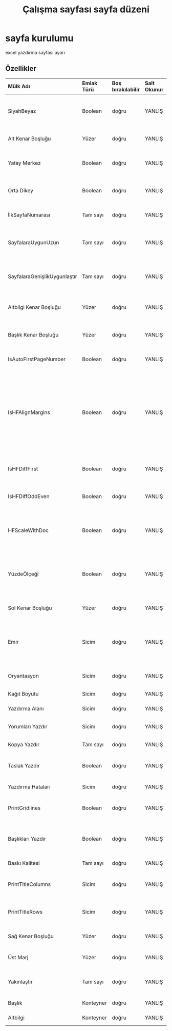 ﻿---
title: Çalışma sayfası sayfa düzeni
second_title: Aspose.Cells Cloud Documen
linktitle: Sayfa ayarı
type: docs
url: /tr/page-setup/
keywords: An Excel worksheet page setup
description: Aspose.Cells Cloud REST API, Excel çalışma sayfası eklemeyi destekler. SDK, çeşitli geliştirme dillerini destekler. Bunlar arasında Android, C#, Go, Java, NodeJS, Perl, PHP, Python, Ruby ve Swift bulunur.
weight: 20
kwords: Excel, Office Bulut, REST API, Elektronik Tablo, PDF, CSV, Json, Markdown, An Excel çalışma sayfası sayfa düzeni
---
# **sayfa kurulumu**

excel yazdırma sayfası ayarı

## **Özellikler**

| Mülk Adı| Emlak Türü| Boş bırakılabilir| Salt Okunur| VarsayılanDeğer| Tanım|
|:- |:- |:- |:- |:- |:- |
|SiyahBeyaz|Boolean|doğru| YANLIŞ||Belgenin öğelerinin siyah beyaz olarak yazdırılıp yazdırılmayacağını gösterir.|
|Alt Kenar Boşluğu|Yüzer|doğru| YANLIŞ||Alt kenar boşluğunun santimetre cinsinden boyutunu gösterir.|
|Yatay Merkez|Boolean|doğru| YANLIŞ||Sayfanın yatay olarak ortalanarak yazdırılıp yazdırılmadığını gösterir.|
|Orta Dikey|Boolean|doğru| YANLIŞ||Sayfanın dikey olarak ortalanarak yazdırılıp yazdırılmadığını gösterir.|
|İlkSayfaNumarası|Tam sayı|doğru| YANLIŞ||Bu sayfa yazdırıldığında kullanılacak ilk sayfa numarasını temsil eder.|
|SayfalaraUygunUzun|Tam sayı|doğru| YANLIŞ||Çalışma sayfası yazdırıldığında ölçeklendirilecek sayfa sayısını temsil eder. Varsayılan değer 1'dir.|
|SayfalaraGenişlikUygunlaştır|Tam sayı|doğru| YANLIŞ||Çalışma sayfası yazdırıldığında ölçeklendirilecek sayfa genişliğini temsil eder. Varsayılan değer 1'dir.|
|Altbilgi Kenar Boşluğu|Yüzer|doğru| YANLIŞ||Sayfanın alt kısmından alt bilgiye kadar olan mesafeyi santimetre cinsinden gösterir.|
|Başlık Kenar Boşluğu|Yüzer|doğru| YANLIŞ||Sayfanın üst kısmından başlığa kadar olan mesafeyi santimetre cinsinden gösterir.|
|IsAutoFirstPageNumber|Boolean|doğru| YANLIŞ||İlk sayfa numarasının otomatik olarak atanıp atanmadığını belirtir.|
|IsHFAlignMargins|Boolean|doğru| YANLIŞ||Üstbilgi ve altbilgi kenar boşluklarının sayfa kenar boşluklarıyla hizalanıp hizalanmadığını belirtir. Bu özellik doğruysa, sol üstbilgi ve altbilgi sol kenar boşluğuna, sağ üstbilgi ve altbilgi ise sağ kenar boşluğuna hizalanır. Bu seçenek varsayılan olarak etkindir.|
|IsHFDiffFirst|Boolean|doğru| YANLIŞ||True, ilk sayfanın üstbilgisinin/altbilgisinin diğer sayfalardan farklı olduğu anlamına gelir.|
|IsHFDiffOddEven|Boolean|doğru| YANLIŞ||True, tek sayfaların üstbilgisinin/altbilgisinin tek sayfalardan farklı olduğu anlamına gelir.|
|HFScaleWithDoc|Boolean|doğru| YANLIŞ||Üstbilgi ve altbilginin belge ölçeklemesiyle ölçeklenip ölçeklenmediğini belirtir. Yalnızca Excel 2007 için geçerlidir.|
|YüzdeÖlçeği|Boolean|doğru| YANLIŞ||Bu özellik False ise, FitToPagesWide ve FitToPagesTall özellikleri çalışma sayfasının nasıl ölçekleneceğini kontrol eder.|
|Sol Kenar Boşluğu|Yüzer|doğru| YANLIŞ||Sol kenar boşluğunun santimetre cinsinden boyutunu gösterir.|
|Emir|Sicim|doğru| YANLIŞ||Microsoft Excel'in büyük bir çalışma sayfasını yazdırırken sayfaları numaralandırmak için kullandığı sırayı temsil eder.|
|Oryantasyon|Sicim|doğru| YANLIŞ|| Sayfa yazdırma yönünü temsil eder. Yatay/Dikey|
|Kağıt Boyutu|Sicim|doğru| YANLIŞ||Kağıdın boyutunu temsil eder.|
|Yazdırma Alanı|Sicim|doğru| YANLIŞ||Yazdırılacak aralığı temsil eder.|
|Yorumları Yazdır|Sicim|doğru| YANLIŞ||Yorumların sayfaya yazdırılma şeklini gösterir.|
|Kopya Yazdır|Tam sayı|doğru| YANLIŞ||Yazdırılacak kopya sayısını al ve ayarla.|
|Taslak Yazdır|Boolean|doğru| YANLIŞ||Sayfanın grafiksiz olarak yazdırılıp yazdırılmayacağını gösterir.|
|Yazdırma Hataları|Sicim|doğru| YANLIŞ||Görüntülenen yazdırma hatasının türünü belirtir.|
|PrintGridlines|Boolean|doğru| YANLIŞ||Sayfada hücre kılavuz çizgilerinin yazdırılıp yazdırılmayacağını gösterir.|
|Başlıkları Yazdır|Boolean|doğru| YANLIŞ||Bu sayfada satır ve sütun başlıklarının yazdırılıp yazdırılmayacağını gösterir.|
|Baskı Kalitesi|Tam sayı|doğru| YANLIŞ||Baskı kalitesini temsil eder.|
|PrintTitleColumns|Sicim|doğru| YANLIŞ||Her sayfanın sol tarafında tekrarlanacak hücreleri içeren sütunları temsil eder.|
|PrintTitleRows|Sicim|doğru| YANLIŞ||Her sayfanın en üstünde tekrarlanacak hücreleri içeren satırları temsil eder.|
|Sağ Kenar Boşluğu|Yüzer|doğru| YANLIŞ||Sağ kenar boşluğunun santimetre cinsinden boyutunu gösterir.|
|Üst Marj|Yüzer|doğru| YANLIŞ||Üst kenar boşluğunun santimetre cinsinden boyutunu gösterir.|
|Yakınlaştır|Tam sayı|doğru| YANLIŞ||Ölçekleme faktörünü yüzde cinsinden gösterir. 10 ile 400 arasında olmalıdır.|
|Başlık|Konteyner|doğru| YANLIŞ||Sayfa başlığını temsil eder.|
|Altbilgi|Konteyner|doğru| YANLIŞ||Sayfa alt bilgisini temsil eder.|
